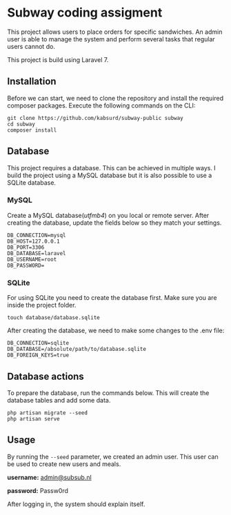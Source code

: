 # Subway coding assigment
This project allows users to place orders for specific sandwiches. An admin user is able to manage the system and perform several tasks that regular users cannot do.

This project is build using Laravel 7.

## Installation
Before we can start, we need to clone the repository and install the required composer packages.
Execute the following commands on the CLI:

```
git clone https://github.com/kabsurd/subway-public subway
cd subway
composer install
```

## Database
This project requires a database. This can be achieved in multiple ways. I build the project using a MySQL database but it is also possible to use a SQLite database.

### MySQL
Create a MySQL database(_utfmb4_) on you local or remote server. 
After creating the database, update the fields below so they match your settings.

```
DB_CONNECTION=mysql
DB_HOST=127.0.0.1
DB_PORT=3306
DB_DATABASE=laravel
DB_USERNAME=root
DB_PASSWORD=
```
### SQLite
For using SQLite you need to create the database first. Make sure you are inside the project folder.
```
touch database/database.sqlite
```

After creating the database, we need to make some changes to the .env file:
```
DB_CONNECTION=sqlite
DB_DATABASE=/absolute/path/to/database.sqlite
DB_FOREIGN_KEYS=true
```

## Database actions
To prepare the database, run the commands below. This will create the database tables and add some data.


```
php artisan migrate --seed
php artisan serve
```

## Usage

By running the `--seed` parameter, we created an admin user. This user can be used to create new users and meals.

**username:** admin@subsub.nl

**password:** Passw0rd

After logging in, the system should explain itself.
